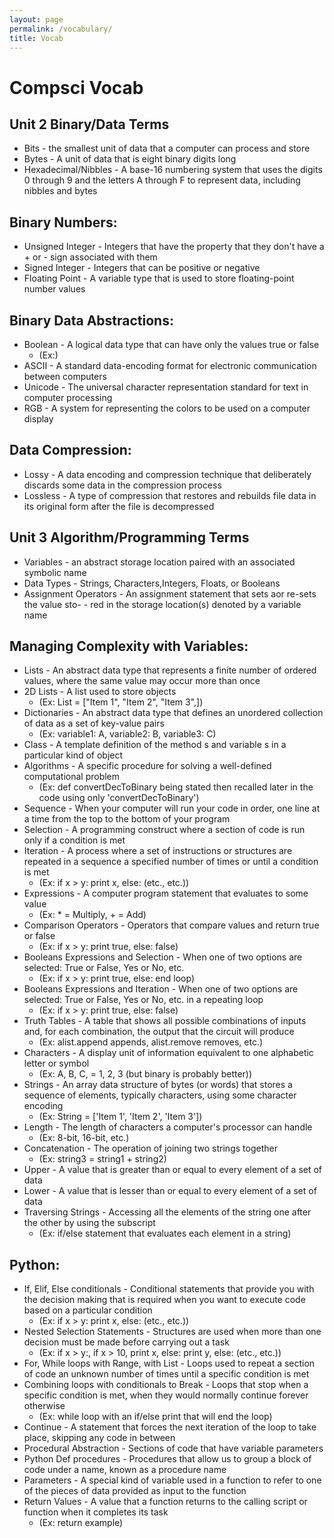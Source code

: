 ```yaml
---
layout: page
permalink: /vocabulary/
title: Vocab
---
```

# Compsci Vocab

## Unit 2 Binary/Data Terms
- Bits - the smallest unit of data that a computer can process and store
- Bytes - A unit of data that is eight binary digits long
- Hexadecimal/Nibbles - A base-16 numbering system that uses the digits 0 through 9 and the letters A through F to represent data, including nibbles and bytes

## Binary Numbers:
- Unsigned Integer - Integers that have the property that they don't have a + or - sign associated with them
- Signed Integer - Integers that can be positive or negative
- Floating Point - A variable type that is used to store floating-point number values

## Binary Data Abstractions: 
- Boolean - A logical data type that can have only the values true or false
  - (Ex:)
- ASCII - A standard data-encoding format for electronic communication between computers
- Unicode - The universal character representation standard for text in computer processing
- RGB - A system for representing the colors to be used on a computer display

## Data Compression:
- Lossy - A data encoding and compression technique that deliberately discards some data in the compression process
- Lossless - A type of compression that restores and rebuilds file data in its original form after the file is decompressed

## Unit 3 Algorithm/Programming Terms
- Variables - an abstract storage location paired with an associated symbolic name
- Data Types - Strings, Characters,Integers, Floats, or Booleans
- Assignment Operators - An assignment statement that sets aor re-sets the value sto- - red in the storage location(s) denoted by a variable name

## Managing Complexity with Variables:
- Lists - An abstract data type that represents a finite number of ordered values, where the same value may occur more than once
- 2D Lists - A list used to store objects
  - (Ex: List = ["Item 1", "Item 2", "Item 3",])
- Dictionaries - An abstract data type that defines an unordered collection of data as a set of key-value pairs
  - (Ex: variable1: A, variable2: B, variable3: C)
- Class - A template definition of the method s and variable s in a particular kind of object
- Algorithms - A specific procedure for solving a well-defined computational problem
  - (Ex: def convertDecToBinary being stated then recalled later in the code using only 'convertDecToBinary')
- Sequence - When your computer will run your code in order, one line at a time from the top to the bottom of your program
- Selection - A programming construct where a section of code is run only if a condition is met
- Iteration - A process where a set of instructions or structures are repeated in a sequence a specified number of times or until a condition is met
  - (Ex: if x > y: print x, else: (etc., etc.))
- Expressions - A computer program statement that evaluates to some value
  - (Ex: * = Multiply, + = Add)
- Comparison Operators - Operators that compare values and return true or false
  - (Ex: if x > y: print true, else: false)
- Booleans Expressions and Selection - When one of two options are selected: True or False, Yes or No, etc.
  - (Ex: if x > y: print true, else: end loop)
- Booleans Expressions and Iteration - When one of two options are selected: True or False, Yes or No, etc. in a repeating loop
  - (Ex: if x > y: print true, else: false)
- Truth Tables - A table that shows all possible combinations of inputs and, for each combination, the output that the circuit will produce
  - (Ex: alist.append appends, alist.remove removes, etc.)
- Characters - A display unit of information equivalent to one alphabetic letter or symbol
  - (Ex: A, B, C, = 1, 2, 3 (but binary is probably better))
- Strings - An array data structure of bytes (or words) that stores a sequence of elements, typically characters, using some character encoding
  - (Ex: String = ['Item 1', 'Item 2', 'Item 3'])
- Length - The length of characters a computer's processor can handle
  - (Ex: 8-bit, 16-bit, etc.)
- Concatenation - The operation of joining two strings together
  - (Ex: string3 = string1 + string2)
- Upper - A value that is greater than or equal to every element of a set of data
- Lower - A value that is lesser than or equal to every element of a set of data
- Traversing Strings - Accessing all the elements of the string one after the other by using the subscript
  - (Ex: if/else statement that evaluates each element in a string)

## Python:
- If, Elif, Else conditionals - Conditional statements that provide you with the decision making that is required when you want to execute code based on a particular condition
  - (Ex: if x > y: print x, else: (etc., etc.))
- Nested Selection Statements - Structures are used when more than one decision must be made before carrying out a task
  - (Ex: if x > y:, if x > 10, print x, else: print y, else: (etc., etc.))
- For, While loops with Range, with List - Loops used to repeat a section of code an unknown number of times until a specific condition is met
- Combining loops with conditionals to Break - Loops that stop when a specific condition is met, when they would normally continue forever otherwise
  - (Ex: while loop with an if/else print that will end the loop)
- Continue - A statement that forces the next iteration of the loop to take place, skipping any code in between
- Procedural Abstraction - Sections of code that have variable parameters
- Python Def procedures - Procedures that allow us to group a block of code under a name, known as a procedure name
- Parameters - A special kind of variable used in a function to refer to one of the pieces of data provided as input to the function
- Return Values - A value that a function returns to the calling script or function when it completes its task
  - (Ex: return example)